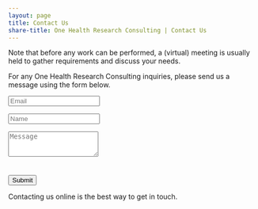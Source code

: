 ```yaml
---
layout: page
title: Contact Us
share-title: One Health Research Consulting | Contact Us
---
```


<script src="https://www.google.com/recaptcha/api.js" async defer></script>
<script>enableSubmitContact = function(){ document.getElementById("submit_contact").disabled = false; }</script>

Note that before any work can be performed, a (virtual) meeting is usually held to gather requirements and discuss your needs.

For any One Health Research Consulting inquiries, please send us a message using the form below.

<form action="https://submit-form.com/js8XNUsyZ" class="form" id="Contact form">
  <div class="row">
    <div class="col-6">
      <input type="email" name="email" required="required" class="form-control input-lg" placeholder="Email" title="Email" style="margin-bottom: 15px;">
    </div>
    <div class="col-6">
      <input type="text" name="name" class="form-control input-lg" placeholder="Name" title="Name" style="margin-bottom: 15px;">
    </div>
  </div>
  <textarea type="text" name="content" class="form-control input-lg" placeholder="Message" title="Message" required="required" rows="3"></textarea>
  <div style="margin-top: 5px; display: flex; margin-bottom: 15px; font-size: 0.7rem;">
  </div>

 <div class="g-recaptcha" data-sitekey="6LfaZoUqAAAAAAwSYZlmgEGbO5JTSWDYZVs9Gj7l" data-callback="enableSubmitContact"></div>

  
  <input type="hidden" name="_feedback.success.title" value="Thanks for contacting One Health Research Consulting, we'll be in touch shortly!" />
  <input type="hidden" name="_email.from" value="Formspark OHRC" />
  <input type="hidden" name="_feedback.error.title" value="An error occurred (did you check the &quot;I'm not a robot&quot; box?)" />

  <br/>
  <button id="submit_contact" type="submit" class="btn btn-lg btn-primary" enabled>Submit</button>
</form>

Contacting us online is the best way to get in touch.
